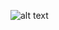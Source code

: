 ![alt text](https://lh3.googleusercontent.com/fife/ABSRlIoGhtXZacSw50p4jUt3StnvOJYFrAiMNEtSWsGPOhtNQMijehri4MHo2MS6jk5hG87wkgq-uTaUmmn-jxVpc99bCtJB6bjDrk4kqrIAqXJwOKhwFzqBBJOvmq-5aH9Xi2j41lFEWfFOcaY6hqmNLhuD8B8ywl7tO-arQnPkyFFeGX9D7meBBFy9YHry_17eHiv3nx-HX4s4sEOr1cn7RHwDkK1NriCB9AAPrle7JYBUecbaNNrTM5Km84lin8nqDpsZu-_b_C_SJLcN_ZxqAP58GHvwHPAXc5FdWTSaCG9pdlew5grPsxMztPYEmR-k8f-PQasddXdBMOSWUlJzgQHa1Avee9pIsKqJaUm2SxE2QsPxSd8iY-eP3ZfM1kQBtpymX7Y3ZLtMKhOb5MYCAfHncS6GYbCe75EJ8pkqWuf-xPFPQljqQ3JTPKehjuw9-Zy5Gcynmie8LxJIPmvdy1UKg1WdDNiPEJ6fq8dpTsqn6vq799Ue1dCWeW8ist1AFDDqR6ak0zxgsQLm2JfDKsl8cXzbsAI3PivJ5HEyzKDIKL6sA8r9tmbuGe5z53en7cdnX_lLGfU9erOw3zZfO0gJ31TpC2pEjcE1cX1w_fQKLA1kyRlC7iQ3a7zKxcInK50vbhRLdaUPkJisecx_WvDKAwZ2OvBIYyCfz0mthAGDhKQ5CvC2CcIvj_2_uZQC9jhZYMBCllegtQ5WPBmMoqndPR_3SyxjdA=w1280-h608-ft)
